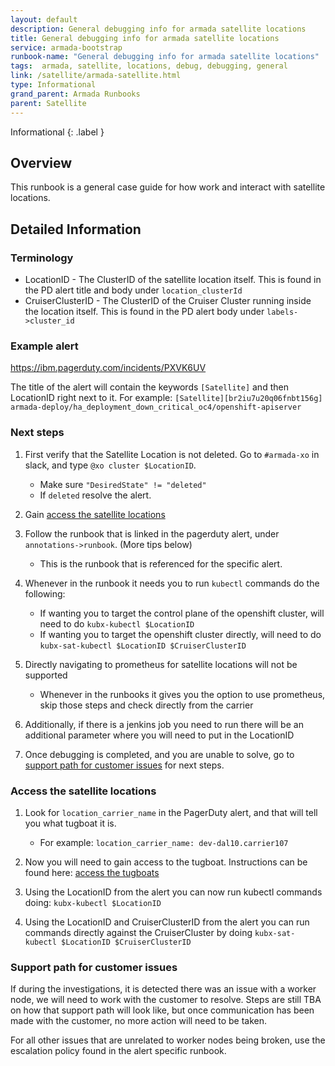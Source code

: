 ```yaml
---
layout: default
description: General debugging info for armada satellite locations
title: General debugging info for armada satellite locations
service: armada-bootstrap
runbook-name: "General debugging info for armada satellite locations"
tags:  armada, satellite, locations, debug, debugging, general
link: /satellite/armada-satellite.html
type: Informational
grand_parent: Armada Runbooks
parent: Satellite
---
```


Informational
{: .label }

## Overview

This runbook is a general case guide for how work and interact with satellite locations.

## Detailed Information

### Terminology

* LocationID - The ClusterID of the satellite location itself. This is found in the PD alert title and body under `location_clusterId`
* CruiserClusterID - The ClusterID of the Cruiser Cluster running inside the location itself. This is found in the PD alert body under `labels->cluster_id`

### Example alert
https://ibm.pagerduty.com/incidents/PXVK6UV

The title of the alert will contain the keywords `[Satellite]` and then LocationID right next to it. For example:
`[Satellite][br2iu7u20q06fnbt156g] armada-deploy/ha_deployment_down_critical_oc4/openshift-apiserver`

### Next steps

1. First verify that the Satellite Location is not deleted. Go to `#armada-xo` in slack, and type `@xo cluster $LocationID`. 
   - Make sure `"DesiredState" != "deleted"`
   - If `deleted` resolve the alert. 

2. Gain [access the satellite locations](#access-the-satellite-locations) 

3. Follow the runbook that is linked in the pagerduty alert, under `annotations->runbook`. (More tips below)
   - This is the runbook that is referenced for the specific alert. 

4. Whenever in the runbook it needs you to run `kubectl` commands do the following:
   - If wanting you to target the control plane of the openshift cluster, will need to do `kubx-kubectl $LocationID`
   - If wanting you to target the openshift cluster directly, will need to do `kubx-sat-kubectl $LocationID $CruiserClusterID`

5. Directly navigating to prometheus for satellite locations will not be supported
   - Whenever in the runbooks it gives you the option to use prometheus, skip those steps and check directly from the carrier
   
5. Additionally, if there is a jenkins job you need to run there will be an additional parameter where you will need to put in the LocationID

6. Once debugging is completed, and you are unable to solve, go to [support path for customer issues](#support-path-for-customer-issues) for next steps.

### Access the satellite locations

1. Look for `location_carrier_name` in the PagerDuty alert, and that will tell you what tugboat it is. 
    - For example: `location_carrier_name: dev-dal10.carrier107`

2. Now you will need to gain access to the tugboat. Instructions can be found here: [access the tugboats](../armada/armada-tugboats.html#access-the-tugboats)

3. Using the LocationID from the alert you can now run kubectl commands doing: `kubx-kubectl $LocationID`

4. Using the LocationID and CruiserClusterID from the alert you can run commands directly against the CruiserCluster by doing `kubx-sat-kubectl $LocationID $CruiserClusterID`

### Support path for customer issues

If during the investigations, it is detected there was an issue with a worker node, we will need to work with the customer to resolve. Steps are still TBA
on how that support path will look like, but once communication has been made with the customer, no more action will need to be taken.

For all other issues that are unrelated to worker nodes being broken, use the escalation policy found in the alert specific runbook. 
